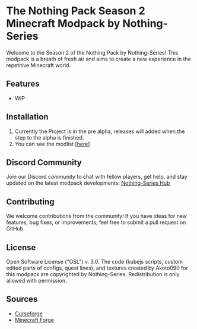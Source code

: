 # The Nothing Pack Season 2 Minecraft Modpack by Nothing-Series

Welcome to the Season 2 of the Nothing Pack by Nothing-Series! 
This modpack is a breath of fresh air and aims to create a new experience in the repetitive Minecraft world.

## Features
- WIP

## Installation
1. Currently the Project is in the pre alpha, releases will added when the step to the alpha is finished.
2. You can see the modlist [[here]](MODLIST.md)

## Discord Community
Join our Discord community to chat with fellow players, get help, and stay updated on the latest modpack developments: [Nothing-Series Hub](https://discord.com/invite/CS5BHP2w8j)

## Contributing
We welcome contributions from the community! If you have ideas for new features, bug fixes, or improvements, feel free to submit a pull request on GitHub.

## License
Open Software License ("OSL") v. 3.0. The code (kubejs scripts, custom edited parts of configs, quest lines), and textures created by Akoto090 for this modpack are copyrighted by Nothing-Series. Redistribution is only allowed with permission.

## Sources
- [Curseforge](https://www.curseforge.com/minecraft/modpacks/the-nothing-pack)
- [Minecraft Forge](https://files.minecraftforge.net/)
